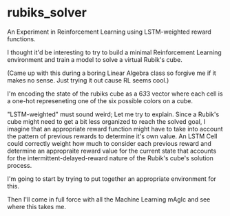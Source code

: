 # rubiks_solver

An Experiment in Reinforcement Learning using LSTM-weighted reward functions.

I thought it'd be interesting to try to build a minimal Reinforcement Learning environment and train a model to solve a virtual Rubik's cube.

(Came up with this during a boring Linear Algebra class so forgive me if it makes no sense. Just trying it out cause RL seems cool.)

I'm encoding the state of the rubiks cube as a 6*3*3 vector where each cell is a one-hot represeneting one of the six possible colors on a cube.

"LSTM-weighted" must sound weird; Let me try to explain. Since a Rubik's cube might need to get a bit less organized to reach the solved goal, I imagine that an appropriate reward function might have to take into account the pattern of previous rewards to determine it's own value. An LSTM Cell could correctly weight how much to consider each previous reward and determine an appropraite reward value for the current state that accounts for the intermittent-delayed-reward nature of the Rubik's cube's solution process.

I'm going to start by trying to put together an appropriate environment for this.

Then I'll come in full force with all the Machine Learning mAgIc and see where this takes me.